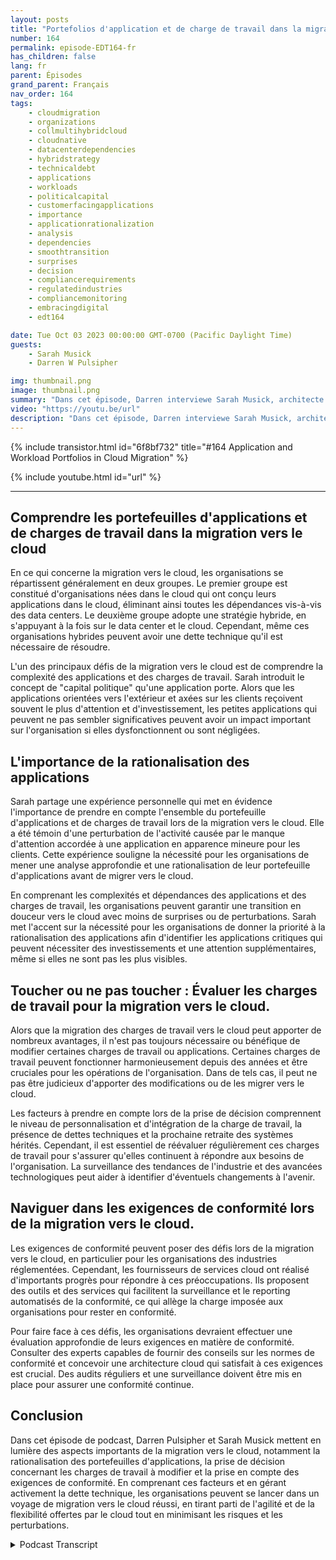 ```yaml
---
layout: posts
title: "Portefolios d'application et de charge de travail dans la migration vers le cloud"
number: 164
permalink: episode-EDT164-fr
has_children: false
lang: fr
parent: Épisodes
grand_parent: Français
nav_order: 164
tags:
    - cloudmigration
    - organizations
    - collmultihybridcloud
    - cloudnative
    - datacenterdependencies
    - hybridstrategy
    - technicaldebt
    - applications
    - workloads
    - politicalcapital
    - customerfacingapplications
    - importance
    - applicationrationalization
    - analysis
    - dependencies
    - smoothtransition
    - surprises
    - decision
    - compliancerequirements
    - regulatedindustries
    - compliancemonitoring
    - embracingdigital
    - edt164

date: Tue Oct 03 2023 00:00:00 GMT-0700 (Pacific Daylight Time)
guests:
    - Sarah Musick
    - Darren W Pulsipher

img: thumbnail.png
image: thumbnail.png
summary: "Dans cet épisode, Darren interviewe Sarah Musick, architecte de solutions Cloud chez Intel. Ensemble, ils se plongent dans le sujet des portefeuilles d'applications et de charges de travail dans la migration vers le cloud. Avec son expérience en consultation et optimisation Cloud, Sarah apporte des perspectives précieuses à la discussion."
video: "https://youtu.be/url"
description: "Dans cet épisode, Darren interviewe Sarah Musick, architecte de solutions Cloud chez Intel. Ensemble, ils se plongent dans le sujet des portefeuilles d'applications et de charges de travail dans la migration vers le cloud. Avec son expérience en consultation et optimisation Cloud, Sarah apporte des perspectives précieuses à la discussion."
---
```


<div>
{% include transistor.html id="6f8bf732" title="#164 Application and Workload Portfolios in Cloud Migration" %}

{% include youtube.html id="url" %}
</div>

---

## Comprendre les portefeuilles d'applications et de charges de travail dans la migration vers le cloud

En ce qui concerne la migration vers le cloud, les organisations se répartissent généralement en deux groupes. Le premier groupe est constitué d'organisations nées dans le cloud qui ont conçu leurs applications dans le cloud, éliminant ainsi toutes les dépendances vis-à-vis des data centers. Le deuxième groupe adopte une stratégie hybride, en s'appuyant à la fois sur le data center et le cloud. Cependant, même ces organisations hybrides peuvent avoir une dette technique qu'il est nécessaire de résoudre.

L'un des principaux défis de la migration vers le cloud est de comprendre la complexité des applications et des charges de travail. Sarah introduit le concept de "capital politique" qu'une application porte. Alors que les applications orientées vers l'extérieur et axées sur les clients reçoivent souvent le plus d'attention et d'investissement, les petites applications qui peuvent ne pas sembler significatives peuvent avoir un impact important sur l'organisation si elles dysfonctionnent ou sont négligées.

## L'importance de la rationalisation des applications

Sarah partage une expérience personnelle qui met en évidence l'importance de prendre en compte l'ensemble du portefeuille d'applications et de charges de travail lors de la migration vers le cloud. Elle a été témoin d'une perturbation de l'activité causée par le manque d'attention accordée à une application en apparence mineure pour les clients. Cette expérience souligne la nécessité pour les organisations de mener une analyse approfondie et une rationalisation de leur portefeuille d'applications avant de migrer vers le cloud.

En comprenant les complexités et dépendances des applications et des charges de travail, les organisations peuvent garantir une transition en douceur vers le cloud avec moins de surprises ou de perturbations. Sarah met l'accent sur la nécessité pour les organisations de donner la priorité à la rationalisation des applications afin d'identifier les applications critiques qui peuvent nécessiter des investissements et une attention supplémentaires, même si elles ne sont pas les plus visibles.

## Toucher ou ne pas toucher : Évaluer les charges de travail pour la migration vers le cloud.

Alors que la migration des charges de travail vers le cloud peut apporter de nombreux avantages, il n'est pas toujours nécessaire ou bénéfique de modifier certaines charges de travail ou applications. Certaines charges de travail peuvent fonctionner harmonieusement depuis des années et être cruciales pour les opérations de l'organisation. Dans de tels cas, il peut ne pas être judicieux d'apporter des modifications ou de les migrer vers le cloud.

Les facteurs à prendre en compte lors de la prise de décision comprennent le niveau de personnalisation et d'intégration de la charge de travail, la présence de dettes techniques et la prochaine retraite des systèmes hérités. Cependant, il est essentiel de réévaluer régulièrement ces charges de travail pour s'assurer qu'elles continuent à répondre aux besoins de l'organisation. La surveillance des tendances de l'industrie et des avancées technologiques peut aider à identifier d'éventuels changements à l'avenir.

## Naviguer dans les exigences de conformité lors de la migration vers le cloud.

Les exigences de conformité peuvent poser des défis lors de la migration vers le cloud, en particulier pour les organisations des industries réglementées. Cependant, les fournisseurs de services cloud ont réalisé d'importants progrès pour répondre à ces préoccupations. Ils proposent des outils et des services qui facilitent la surveillance et le reporting automatisés de la conformité, ce qui allège la charge imposée aux organisations pour rester en conformité.

Pour faire face à ces défis, les organisations devraient effectuer une évaluation approfondie de leurs exigences en matière de conformité. Consulter des experts capables de fournir des conseils sur les normes de conformité et concevoir une architecture cloud qui satisfait à ces exigences est crucial. Des audits réguliers et une surveillance doivent être mis en place pour assurer une conformité continue.

## Conclusion

Dans cet épisode de podcast, Darren Pulsipher et Sarah Musick mettent en lumière des aspects importants de la migration vers le cloud, notamment la rationalisation des portefeuilles d'applications, la prise de décision concernant les charges de travail à modifier et la prise en compte des exigences de conformité. En comprenant ces facteurs et en gérant activement la dette technique, les organisations peuvent se lancer dans un voyage de migration vers le cloud réussi, en tirant parti de l'agilité et de la flexibilité offertes par le cloud tout en minimisant les risques et les perturbations.



<details>
<summary> Podcast Transcript </summary>

<p></p>

</details>
